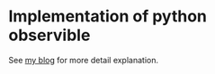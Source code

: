 # Implementation of python observible

See [my blog](https://colorfullife.ml/pages/diary/erics-daily-life/eric38/) for more detail explanation.